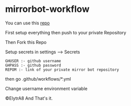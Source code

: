 # mirrorbot-workflow

You can use this [repo](https://github.com/lzzy12/python-aria-mirror-bot)

First setup everything then push to your private Repository

Then Fork this Repo

Setup secrets in settings --> Secrets

```
GHUSER :- github username
GHPASS :- github password
REPOM :- link of your private mirror bot repository
```
then go .github/workflows/*.yml

Change username environment variable 

©ElytrA8
And That's it.
